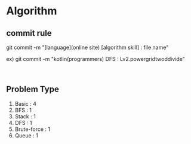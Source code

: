 # Algorithm

## commit rule 
git commit -m "[language](online site) [algorithm skill] : file name"

ex) git commit -m "kotlin(programmers) DFS : Lv2.powergridtwoddivide"

<br>

## Problem Type
1. Basic : 4
2. BFS : 1
3. Stack : 1
4. DFS : 1
5. Brute-force : 1
6. Queue : 1
